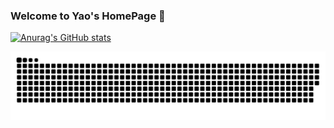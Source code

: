 ### Welcome to Yao's HomePage 👋
[![Anurag's GitHub stats](https://github-readme-stats.vercel.app/api?username=yljcode1&count_private=true&show_icons=true&theme=cobalt)](https://github.com/anuraghazra/github-readme-stats)

![](https://raw.githubusercontent.com/yljcode1/yljcode1/master/assets/github-contribution-grid-snake.svg)
<!--
**yljcode1/yljcode1** is a ✨ _special_ ✨ repository because its `README.md` (this file) appears on your GitHub profile.

Here are some ideas to get you started:

- 🔭 I’m currently working on ...
- 🌱 I’m currently learning ...
- 👯 I’m looking to collaborate on ...
- 🤔 I’m looking for help with ...
- 💬 Ask me about ...
- 📫 How to reach me: ...
- 😄 Pronouns: ...
- ⚡ Fun fact: ...
-->
